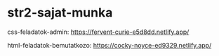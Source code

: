 # str2-sajat-munka

css-feladatok-admin:
https://fervent-curie-e5d8dd.netlify.app/

html-feladatok-bemutatkozo:
https://cocky-noyce-ed9329.netlify.app/
